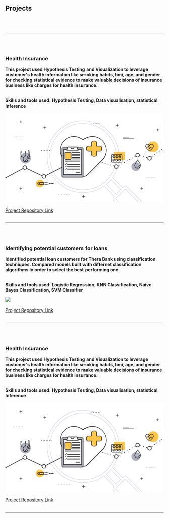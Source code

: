 
<h2>Projects</h2>
<br><br>

---

<br><br>
<h3>Health Insurance</h3>
<b>This project used Hypothesis Testing and Visualization to leverage customer's health information like smoking habits, bmi, age, and gender for checking statistical evidence to make valuable decisions of insurance business like charges for health insurance.</b>
<br><br>

<b>Skills and tools used:</b>
<b>Hypothesis Testing, Data visualisation, statistical Inference</b>
 
<img src="images/health_insurance.png?raw=true"/>

<a href="https://github.com/kapil3093/Health-Insurance">Project Repository Link</a>
<br><br>

---

<br><br>
<h3>Identifying potential customers for loans</h3>
<b>Identified potential loan customers for Thera Bank using classification techniques. Compared models built with differnet classification algorithms in order to select the best performing one.</b>
<br><br>

<b>Skills and tools used:</b>
<b>Logistic Regression, KNN Classification, Naive Bayes Classification, SVM Classifier</b>
 
<img src="images/classification.png?raw=true"/>

<a href="https://github.com/kapil3093/Health-Insurance">Project Repository Link</a>
<br><br>

---

<br><br>
<h3>Health Insurance</h3>
<b>This project used Hypothesis Testing and Visualization to leverage customer's health information like smoking habits, bmi, age, and gender for checking statistical evidence to make valuable decisions of insurance business like charges for health insurance.</b>
<br><br>

<b>Skills and tools used:</b>
<b>Hypothesis Testing, Data visualisation, statistical Inference</b>
 
<img src="images/health_insurance.png?raw=true"/>

<a href="https://github.com/kapil3093/Identifying-potential-customers-for-loans">Project Repository Link</a>
<br><br>



---





